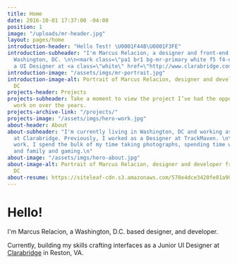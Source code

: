 ```yaml
---
title: Home
date: 2016-10-01 17:37:00 -04:00
position: 1
image: "/uploads/mr-header.jpg"
layout: pages/home
introduction-header: "Hello Test! \U0001F44B\U0001F3FE"
introduction-subheader: "I'm Marcus Relacion, a designer and front-end developer from
  Washington, DC. \n\n<mark class=\"pa1 br1 bg-mr-primary white f5 f4-ns\">Currently
  a UI Designer at <a class=\"white\" href=\"http://www.clarabridge.com\" target=\"_blank\">Clarabridge</a>.</mark>\n"
introduction-image: "/assets/imgs/mr-portrait.jpg"
introduction-image-alt: Portrait of Marcus Relacion, designer and developer from Washington,
  DC
projects-header: Projects
projects-subheader: Take a moment to view the project I’ve had the opportunity to
  work on over the years.
projects-archive-link: "/projects/"
projects-image: "/assets/imgs/hero-work.jpg"
about-header: About
about-subheader: "I'm currently living in Washington, DC and working as a UI Designer
  at Clarabridge. Previously, I worked as a Designer at TrackMaven. \n\nOutside of
  work, I spend the bulk of my time taking photographs, spending time with friends
  and family and gaming.\n"
about-image: "/assets/imgs/hero-about.jpg"
about-image-alt: Portrait of Marcus Relacion, designer and developer from Washington,
  DC
about-resume: https://siteleaf-cdn.s3.amazonaws.com/570e4dce3420fe01a900032f/assets/5717af4c3420fe073d000161.pdf?X-Amz-Expires=600&X-Amz-Date=20170731T021724Z&X-Amz-Algorithm=AWS4-HMAC-SHA256&X-Amz-Credential=AKIAI2QYAGBXKTUSU2MA/20170731/us-east-1/s3/aws4_request&X-Amz-SignedHeaders=host&X-Amz-Signature=efff05bff2a0202b501064d335ce9eac442ac427d3f26d6fdaeae53fa19c4059
---
```


# Hello!

I'm Marcus Relacion, a Washington, D.C. based designer, and developer. 

Currently, building my skills crafting interfaces as a Junior UI Designer at [Clarabridge](http://www.clarabridge.com/) in Reston, VA.